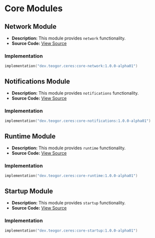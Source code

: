 # Core Modules

## Network Module
- **Description:** This module provides `network` functionality.
- **Source Code:** [View Source](../core/network)

### Implementation
```kotlin
implementation("dev.teogor.ceres:core-network:1.0.0-alpha01")
```

## Notifications Module
- **Description:** This module provides `notifications` functionality.
- **Source Code:** [View Source](../core/notifications)

### Implementation
```kotlin
implementation("dev.teogor.ceres:core-notifications:1.0.0-alpha01")
```

## Runtime Module
- **Description:** This module provides `runtime` functionality.
- **Source Code:** [View Source](../core/runtime)

### Implementation
```kotlin
implementation("dev.teogor.ceres:core-runtime:1.0.0-alpha01")
```

## Startup Module
- **Description:** This module provides `startup` functionality.
- **Source Code:** [View Source](../core/startup)

### Implementation
```kotlin
implementation("dev.teogor.ceres:core-startup:1.0.0-alpha01")
```

